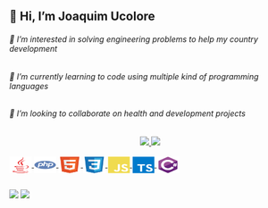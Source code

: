 ## 👋 Hi, I’m Joaquim Ucolore
###### 👀 I’m interested in solving engineering problems to help my country development 
###### 🌱 I’m currently learning to code using multiple kind of programming languages
###### 💞️ I’m looking to collaborate on health and development projects 
 
<div align="center">
  <a href="https://github.com/Ucolore">
  <img height="180em" src="https://github-readme-stats.vercel.app/api?username=Ucolore&show_icons=true&theme=dracula&include_all_commits=true&count_private=true"/>
  <img height="180em" src="https://github-readme-stats.vercel.app/api/top-langs/?username=Ucolore&layout=compact&langs_count=7&theme=dracula"/>
</div>
<div style="display: inline_block"><br>
  <img align="center" alt="ucolore-java" height="30" width="40" src="https://raw.githubusercontent.com/devicons/devicon/master/icons/java/java-plain.svg">
  <img align="center" alt="ucolore-php" height="30" width="40" src="https://raw.githubusercontent.com/devicons/devicon/master/icons/php/php-plain.svg">
  <img align="center" alt="ucolore-html" height="30" width="40" src="https://raw.githubusercontent.com/devicons/devicon/master/icons/html5/html5-original.svg">
  <img align="center" alt="ucolore-css" height="30" width="40" src="https://raw.githubusercontent.com/devicons/devicon/master/icons/css3/css3-original.svg">
  <img align="center" alt="ucolore-js" height="30" width="40" src="https://raw.githubusercontent.com/devicons/devicon/master/icons/javascript/javascript-plain.svg">
  <img align="center" alt="ucolore-ts" height="30" width="40" src="https://raw.githubusercontent.com/devicons/devicon/master/icons/typescript/typescript-plain.svg">
  <img align="center" alt="ucolore-Csharp" height="30" width="40" src="https://raw.githubusercontent.com/devicons/devicon/master/icons/csharp/csharp-original.svg">
</div>
  
  ##
 
<div> 
  <a href = "mailto:ucolore.joaquim@gmail.com"><img src="https://img.shields.io/badge/-Gmail-%23333?style=for-the-badge&logo=gmail&logoColor=white" target="_blank"></a>
  <a href="https://www.linkedin.com/in/joaquim-ucolore/" target="_blank"><img src="https://img.shields.io/badge/-LinkedIn-%230077B5?style=for-the-badge&logo=linkedin&logoColor=white" target="_blank"></a> 
</div>

